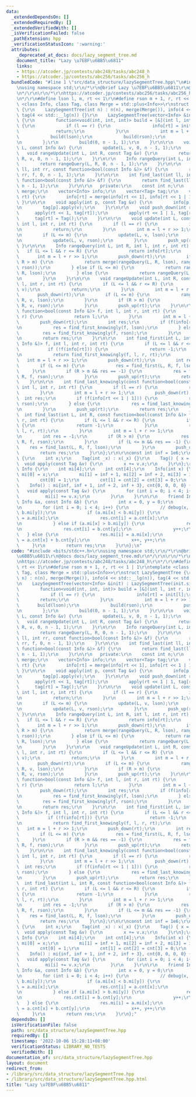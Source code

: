 ```yaml
---
data:
  _extendedDependsOn: []
  _extendedRequiredBy: []
  _extendedVerifiedWith: []
  _isVerificationFailed: false
  _pathExtension: hpp
  _verificationStatusIcon: ':warning:'
  attributes:
    _deprecated_at_docs: docs/lazy_segment_tree.md
    document_title: "Lazy \u7EBF\u6BB5\u6811"
    links:
    - https://atcoder.jp/contests/abc248/tasks/abc248_h
    - https://atcoder.jp/contests/abc256/tasks/abc256_h
  bundledCode: "#line 1 \"src/data_structure/lazySegmentTree.hpp\"\n#include <bits/stdc++.h>\r\
    \nusing namespace std;\r\n/*\r\n@brief Lazy \u7EBF\u6BB5\u6811\r\n@docs docs/lazy_segment_tree.md\r\
    \n*/\r\n\r\n/*\r\nhttps://atcoder.jp/contests/abc256/tasks/abc256_h\r\nhttps://atcoder.jp/contests/abc248/tasks/abc248_h\r\
    \n*/\r\n#define lson l, m, rt << 1\r\n#define rson m + 1, r, rt << 1 | 1\r\ntemplate\
    \ <class Info, class Tag, class Merge = std::plus<Info>>\r\nstruct LazySegmentTree\
    \ {\r\n    LazySegmentTree(int n) : n(n), merge(Merge()), info(4 << std::__lg(n)),\
    \ tag(4 << std::__lg(n)) {}\r\n    LazySegmentTree(vector<Info> &init) : LazySegmentTree(init.size())\
    \ {\r\n        function<void(int, int, int)> build = [&](int l, int r, int rt)\
    \ {\r\n            if (l == r) {\r\n                info[rt] = init[l];\r\n  \
    \              return;\r\n            }\r\n            int m = l + r >> 1;\r\n\
    \            build(lson);\r\n            build(rson);\r\n            push_up(rt);\r\
    \n        };\r\n        build(0, n - 1, 1);\r\n    }\r\n\r\n    void update(int\
    \ L, const Info &v) {\r\n        update(L, v, 0, n - 1, 1);\r\n    }\r\n\r\n \
    \   void rangeUpdate(int L, int R, const Tag &v) {\r\n        return rangeUpdate(L,\
    \ R, v, 0, n - 1, 1);\r\n    }\r\n\r\n    Info rangeQuery(int L, int R) {\r\n\
    \        return rangeQuery(L, R, 0, n - 1, 1);\r\n    }\r\n\r\n    int find_first(int\
    \ ll, int rr, const function<bool(const Info &)> &f) {\r\n        return find_first(ll,\
    \ rr, f, 0, n - 1, 1);\r\n    }\r\n\r\n    int find_last(int ll, int rr, const\
    \ function<bool(const Info &)> &f) {\r\n        return find_last(ll, rr, f, 0,\
    \ n - 1, 1);\r\n    }\r\n\r\n   private:\r\n    const int n;\r\n    const Merge\
    \ merge;\r\n    vector<Info> info;\r\n    vector<Tag> tag;\r\n    void push_up(int\
    \ rt) {\r\n        info[rt] = merge(info[rt << 1], info[rt << 1 | 1]);\r\n   \
    \ }\r\n\r\n    void apply(int p, const Tag &v) {\r\n        info[p].apply(v);\r\
    \n        tag[p].apply(v);\r\n    }\r\n\r\n    void push_down(int rt) {\r\n  \
    \      apply(rt << 1, tag[rt]);\r\n        apply(rt << 1 | 1, tag[rt]);\r\n  \
    \      tag[rt] = Tag();\r\n    }\r\n\r\n    void update(int L, const Info &v,\
    \ int l, int r, int rt) {\r\n        if (l == r) {\r\n            info[rt] = v;\r\
    \n            return;\r\n        }\r\n        int m = l + r >> 1;\r\n        push_down(rt);\r\
    \n        if (L <= m) {\r\n            update(L, v, lson);\r\n        } else {\r\
    \n            update(L, v, rson);\r\n        }\r\n        push_up(rt);\r\n   \
    \ }\r\n\r\n    Info rangeQuery(int L, int R, int l, int r, int rt) {\r\n     \
    \   if (L <= l && r <= R) {\r\n            return info[rt];\r\n        }\r\n \
    \       int m = l + r >> 1;\r\n        push_down(rt);\r\n        if (L <= m &&\
    \ R > m) {\r\n            return merge(rangeQuery(L, R, lson), rangeQuery(L, R,\
    \ rson));\r\n        } else if (L <= m) {\r\n            return rangeQuery(L,\
    \ R, lson);\r\n        } else {\r\n            return rangeQuery(L, R, rson);\r\
    \n        }\r\n    }\r\n\r\n    void rangeUpdate(int L, int R, const Tag &v, int\
    \ l, int r, int rt) {\r\n        if (L <= l && r <= R) {\r\n            apply(rt,\
    \ v);\r\n            return;\r\n        }\r\n        int m = l + r >> 1;\r\n \
    \       push_down(rt);\r\n        if (L <= m) {\r\n            rangeUpdate(L,\
    \ R, v, lson);\r\n        }\r\n        if (R > m) {\r\n            rangeUpdate(L,\
    \ R, v, rson);\r\n        }\r\n        push_up(rt);\r\n    }\r\n\r\n    int find_first_knowingly(const\
    \ function<bool(const Info &)> f, int l, int r, int rt) {\r\n        if (l ==\
    \ r) {\r\n            return l;\r\n        }\r\n        int m = l + r >> 1;\r\n\
    \        push_down(rt);\r\n        int res;\r\n        if (f(info[rt << 1])) {\r\
    \n            res = find_first_knowingly(f, lson);\r\n        } else {\r\n   \
    \         res = find_first_knowingly(f, rson);\r\n        }\r\n        push_up(rt);\r\
    \n        return res;\r\n    }\r\n\r\n    int find_first(int L, int R, const function<bool(const\
    \ Info &)> f, int l, int r, int rt) {\r\n        if (L <= l && r <= R) {\r\n \
    \           if (!f(info[rt])) {\r\n                return -1;\r\n            }\r\
    \n            return find_first_knowingly(f, l, r, rt);\r\n        }\r\n     \
    \   int m = l + r >> 1;\r\n        push_down(rt);\r\n        int res = -1;\r\n\
    \        if (L <= m) {\r\n            res = find_first(L, R, f, lson);\r\n   \
    \     }\r\n        if (R > m && res == -1) {\r\n            res = find_first(L,\
    \ R, f, rson);\r\n        }\r\n        push_up(rt);\r\n        return res;\r\n\
    \    }\r\n\r\n    int find_last_knowingly(const function<bool(const Info &)> f,\
    \ int l, int r, int rt) {\r\n        if (l == r) {\r\n            return l;\r\n\
    \        }\r\n        int m = l + r >> 1;\r\n        push_down(rt);\r\n      \
    \  int res;\r\n        if (f(info[rt << 1 | 1])) {\r\n            res = find_last_knowingly(f,\
    \ rson);\r\n        } else {\r\n            res = find_last_knowingly(f, lson);\r\
    \n        }\r\n        push_up(rt);\r\n        return res;\r\n    }\r\n\r\n  \
    \  int find_last(int L, int R, const function<bool(const Info &)> f, int l, int\
    \ r, int rt) {\r\n        if (L <= l && r <= R) {\r\n            if (!f(info[rt]))\
    \ {\r\n                return -1;\r\n            }\r\n            return find_last_knowingly(f,\
    \ l, r, rt);\r\n        }\r\n        int m = l + r >> 1;\r\n        push_down(rt);\r\
    \n        int res = -1;\r\n        if (R > m) {\r\n            res = find_last(L,\
    \ R, f, rson);\r\n        }\r\n        if (L <= m && res == -1) {\r\n        \
    \    res = find_last(L, R, f, lson);\r\n        }\r\n        push_up(rt);\r\n\
    \        return res;\r\n    }\r\n};\r\n\r\nconst int inf = 1e6;\r\nstruct Tag\
    \ {\r\n    int x;\r\n    Tag(int _x) : x(_x) {}\r\n    Tag() { x = 0; }\r\n  \
    \  void apply(const Tag &v) {\r\n        x += v.x;\r\n    }\r\n};\r\n\r\nstruct\
    \ Info {\r\n    int mi[4];\r\n    int cnt[4];\r\n    Info(int x) {\r\n       \
    \ mi[0] = x;\r\n        mi[1] = inf + 1, mi[2] = inf + 2, mi[3] = inf + 3;\r\n\
    \        cnt[0] = 1;\r\n        cnt[1] = cnt[2] = cnt[3] = 0;\r\n    }\r\n\r\n\
    \    Info() : mi{inf, inf + 1, inf + 2, inf + 3}, cnt{0, 0, 0, 0} {}\r\n\r\n \
    \   void apply(const Tag &v) {\r\n        for (int i = 0; i < 4; i++) {\r\n  \
    \          mi[i] += v.x;\r\n        }\r\n    }\r\n\r\n    friend Info operator+(const\
    \ Info &a, const Info &b) {\r\n        int x = 0, y = 0;\r\n        Info res;\r\
    \n        for (int i = 0; i < 4; i++) {\r\n            // debug(x, y, a.mi[x],\
    \ b.mi[y]);\r\n            if (a.mi[x] < b.mi[y]) {\r\n                res.mi[i]\
    \ = a.mi[x];\r\n                res.cnt[i] = a.cnt[x];\r\n                x++;\r\
    \n            } else if (a.mi[x] > b.mi[y]) {\r\n                res.mi[i] = b.mi[y];\r\
    \n                res.cnt[i] = b.cnt[y];\r\n                y++;\r\n         \
    \   } else {\r\n                res.mi[i] = a.mi[x];\r\n                res.cnt[i]\
    \ = a.cnt[x] + b.cnt[y];\r\n                x++, y++;\r\n            }\r\n   \
    \     }\r\n        return res;\r\n    }\r\n};\n"
  code: "#include <bits/stdc++.h>\r\nusing namespace std;\r\n/*\r\n@brief Lazy \u7EBF\
    \u6BB5\u6811\r\n@docs docs/lazy_segment_tree.md\r\n*/\r\n\r\n/*\r\nhttps://atcoder.jp/contests/abc256/tasks/abc256_h\r\
    \nhttps://atcoder.jp/contests/abc248/tasks/abc248_h\r\n*/\r\n#define lson l, m,\
    \ rt << 1\r\n#define rson m + 1, r, rt << 1 | 1\r\ntemplate <class Info, class\
    \ Tag, class Merge = std::plus<Info>>\r\nstruct LazySegmentTree {\r\n    LazySegmentTree(int\
    \ n) : n(n), merge(Merge()), info(4 << std::__lg(n)), tag(4 << std::__lg(n)) {}\r\
    \n    LazySegmentTree(vector<Info> &init) : LazySegmentTree(init.size()) {\r\n\
    \        function<void(int, int, int)> build = [&](int l, int r, int rt) {\r\n\
    \            if (l == r) {\r\n                info[rt] = init[l];\r\n        \
    \        return;\r\n            }\r\n            int m = l + r >> 1;\r\n     \
    \       build(lson);\r\n            build(rson);\r\n            push_up(rt);\r\
    \n        };\r\n        build(0, n - 1, 1);\r\n    }\r\n\r\n    void update(int\
    \ L, const Info &v) {\r\n        update(L, v, 0, n - 1, 1);\r\n    }\r\n\r\n \
    \   void rangeUpdate(int L, int R, const Tag &v) {\r\n        return rangeUpdate(L,\
    \ R, v, 0, n - 1, 1);\r\n    }\r\n\r\n    Info rangeQuery(int L, int R) {\r\n\
    \        return rangeQuery(L, R, 0, n - 1, 1);\r\n    }\r\n\r\n    int find_first(int\
    \ ll, int rr, const function<bool(const Info &)> &f) {\r\n        return find_first(ll,\
    \ rr, f, 0, n - 1, 1);\r\n    }\r\n\r\n    int find_last(int ll, int rr, const\
    \ function<bool(const Info &)> &f) {\r\n        return find_last(ll, rr, f, 0,\
    \ n - 1, 1);\r\n    }\r\n\r\n   private:\r\n    const int n;\r\n    const Merge\
    \ merge;\r\n    vector<Info> info;\r\n    vector<Tag> tag;\r\n    void push_up(int\
    \ rt) {\r\n        info[rt] = merge(info[rt << 1], info[rt << 1 | 1]);\r\n   \
    \ }\r\n\r\n    void apply(int p, const Tag &v) {\r\n        info[p].apply(v);\r\
    \n        tag[p].apply(v);\r\n    }\r\n\r\n    void push_down(int rt) {\r\n  \
    \      apply(rt << 1, tag[rt]);\r\n        apply(rt << 1 | 1, tag[rt]);\r\n  \
    \      tag[rt] = Tag();\r\n    }\r\n\r\n    void update(int L, const Info &v,\
    \ int l, int r, int rt) {\r\n        if (l == r) {\r\n            info[rt] = v;\r\
    \n            return;\r\n        }\r\n        int m = l + r >> 1;\r\n        push_down(rt);\r\
    \n        if (L <= m) {\r\n            update(L, v, lson);\r\n        } else {\r\
    \n            update(L, v, rson);\r\n        }\r\n        push_up(rt);\r\n   \
    \ }\r\n\r\n    Info rangeQuery(int L, int R, int l, int r, int rt) {\r\n     \
    \   if (L <= l && r <= R) {\r\n            return info[rt];\r\n        }\r\n \
    \       int m = l + r >> 1;\r\n        push_down(rt);\r\n        if (L <= m &&\
    \ R > m) {\r\n            return merge(rangeQuery(L, R, lson), rangeQuery(L, R,\
    \ rson));\r\n        } else if (L <= m) {\r\n            return rangeQuery(L,\
    \ R, lson);\r\n        } else {\r\n            return rangeQuery(L, R, rson);\r\
    \n        }\r\n    }\r\n\r\n    void rangeUpdate(int L, int R, const Tag &v, int\
    \ l, int r, int rt) {\r\n        if (L <= l && r <= R) {\r\n            apply(rt,\
    \ v);\r\n            return;\r\n        }\r\n        int m = l + r >> 1;\r\n \
    \       push_down(rt);\r\n        if (L <= m) {\r\n            rangeUpdate(L,\
    \ R, v, lson);\r\n        }\r\n        if (R > m) {\r\n            rangeUpdate(L,\
    \ R, v, rson);\r\n        }\r\n        push_up(rt);\r\n    }\r\n\r\n    int find_first_knowingly(const\
    \ function<bool(const Info &)> f, int l, int r, int rt) {\r\n        if (l ==\
    \ r) {\r\n            return l;\r\n        }\r\n        int m = l + r >> 1;\r\n\
    \        push_down(rt);\r\n        int res;\r\n        if (f(info[rt << 1])) {\r\
    \n            res = find_first_knowingly(f, lson);\r\n        } else {\r\n   \
    \         res = find_first_knowingly(f, rson);\r\n        }\r\n        push_up(rt);\r\
    \n        return res;\r\n    }\r\n\r\n    int find_first(int L, int R, const function<bool(const\
    \ Info &)> f, int l, int r, int rt) {\r\n        if (L <= l && r <= R) {\r\n \
    \           if (!f(info[rt])) {\r\n                return -1;\r\n            }\r\
    \n            return find_first_knowingly(f, l, r, rt);\r\n        }\r\n     \
    \   int m = l + r >> 1;\r\n        push_down(rt);\r\n        int res = -1;\r\n\
    \        if (L <= m) {\r\n            res = find_first(L, R, f, lson);\r\n   \
    \     }\r\n        if (R > m && res == -1) {\r\n            res = find_first(L,\
    \ R, f, rson);\r\n        }\r\n        push_up(rt);\r\n        return res;\r\n\
    \    }\r\n\r\n    int find_last_knowingly(const function<bool(const Info &)> f,\
    \ int l, int r, int rt) {\r\n        if (l == r) {\r\n            return l;\r\n\
    \        }\r\n        int m = l + r >> 1;\r\n        push_down(rt);\r\n      \
    \  int res;\r\n        if (f(info[rt << 1 | 1])) {\r\n            res = find_last_knowingly(f,\
    \ rson);\r\n        } else {\r\n            res = find_last_knowingly(f, lson);\r\
    \n        }\r\n        push_up(rt);\r\n        return res;\r\n    }\r\n\r\n  \
    \  int find_last(int L, int R, const function<bool(const Info &)> f, int l, int\
    \ r, int rt) {\r\n        if (L <= l && r <= R) {\r\n            if (!f(info[rt]))\
    \ {\r\n                return -1;\r\n            }\r\n            return find_last_knowingly(f,\
    \ l, r, rt);\r\n        }\r\n        int m = l + r >> 1;\r\n        push_down(rt);\r\
    \n        int res = -1;\r\n        if (R > m) {\r\n            res = find_last(L,\
    \ R, f, rson);\r\n        }\r\n        if (L <= m && res == -1) {\r\n        \
    \    res = find_last(L, R, f, lson);\r\n        }\r\n        push_up(rt);\r\n\
    \        return res;\r\n    }\r\n};\r\n\r\nconst int inf = 1e6;\r\nstruct Tag\
    \ {\r\n    int x;\r\n    Tag(int _x) : x(_x) {}\r\n    Tag() { x = 0; }\r\n  \
    \  void apply(const Tag &v) {\r\n        x += v.x;\r\n    }\r\n};\r\n\r\nstruct\
    \ Info {\r\n    int mi[4];\r\n    int cnt[4];\r\n    Info(int x) {\r\n       \
    \ mi[0] = x;\r\n        mi[1] = inf + 1, mi[2] = inf + 2, mi[3] = inf + 3;\r\n\
    \        cnt[0] = 1;\r\n        cnt[1] = cnt[2] = cnt[3] = 0;\r\n    }\r\n\r\n\
    \    Info() : mi{inf, inf + 1, inf + 2, inf + 3}, cnt{0, 0, 0, 0} {}\r\n\r\n \
    \   void apply(const Tag &v) {\r\n        for (int i = 0; i < 4; i++) {\r\n  \
    \          mi[i] += v.x;\r\n        }\r\n    }\r\n\r\n    friend Info operator+(const\
    \ Info &a, const Info &b) {\r\n        int x = 0, y = 0;\r\n        Info res;\r\
    \n        for (int i = 0; i < 4; i++) {\r\n            // debug(x, y, a.mi[x],\
    \ b.mi[y]);\r\n            if (a.mi[x] < b.mi[y]) {\r\n                res.mi[i]\
    \ = a.mi[x];\r\n                res.cnt[i] = a.cnt[x];\r\n                x++;\r\
    \n            } else if (a.mi[x] > b.mi[y]) {\r\n                res.mi[i] = b.mi[y];\r\
    \n                res.cnt[i] = b.cnt[y];\r\n                y++;\r\n         \
    \   } else {\r\n                res.mi[i] = a.mi[x];\r\n                res.cnt[i]\
    \ = a.cnt[x] + b.cnt[y];\r\n                x++, y++;\r\n            }\r\n   \
    \     }\r\n        return res;\r\n    }\r\n};"
  dependsOn: []
  isVerificationFile: false
  path: src/data_structure/lazySegmentTree.hpp
  requiredBy: []
  timestamp: '2022-10-06 15:28:11+08:00'
  verificationStatus: LIBRARY_NO_TESTS
  verifiedWith: []
documentation_of: src/data_structure/lazySegmentTree.hpp
layout: document
redirect_from:
- /library/src/data_structure/lazySegmentTree.hpp
- /library/src/data_structure/lazySegmentTree.hpp.html
title: "Lazy \u7EBF\u6BB5\u6811"
---
```

